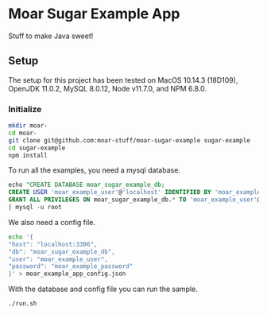 # Moar Sugar Example App

Stuff to make Java sweet!

## Setup

The setup for this project has been tested on MacOS 10.14.3 (18D109), OpenJDK 11.0.2, MySQL 8.0.12, Node v11.7.0, and NPM 6.8.0.

### Initialize

```bash
mkdir moar-
cd moar-
git clone git@github.com:moar-stuff/moar-sugar-example sugar-example
cd sugar-example
npm install
```

To run all the examples, you need a mysql database.

```sql
echo "CREATE DATABASE moar_sugar_example_db;
CREATE USER 'moar_example_user'@'localhost' IDENTIFIED BY 'moar_example_password';
GRANT ALL PRIVILEGES ON moar_sugar_example_db.* TO 'moar_example_user'@'localhost';" \
| mysql -u root
```

We also need a config file.

```bash
echo '{
"host": "localhost:3306",
"db": "moar_sugar_example_db",
"user": "moar_example_user",
"password": "moar_example_password"
}' > moar_example_app_config.json
```

With the database and config file you can run the sample.

```bash
./run.sh
```
